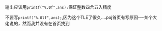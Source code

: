 输出应该用`printf("%.0f",ans);`保证整数四舍五入精度

不要写`printf("%.0lf",ans);`,因为这个TLE了很久….poj首页有写原因---某个大佬说的，然而我并没有在首页找到